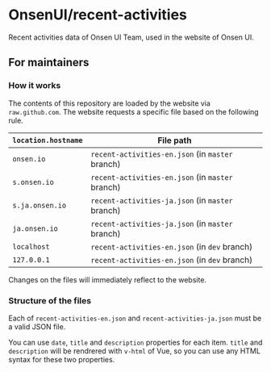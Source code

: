 # OnsenUI/recent-activities

Recent activities data of Onsen UI Team, used in the website of Onsen UI.

## For maintainers

### How it works

The contents of this repository are loaded by the website via `raw.github.com`. The website requests a specific file based on the following rule.

|`location.hostname`|File path|
|-|-|
|`onsen.io`|`recent-activities-en.json` (in `master` branch)|
|`s.onsen.io`|`recent-activities-en.json` (in `master` branch)|
|`s.ja.onsen.io`|`recent-activities-ja.json` (in `master` branch)|
|`ja.onsen.io`|`recent-activities-ja.json` (in `master` branch)|
|`localhost`|`recent-activities-en.json` (in `dev` branch)|
|`127.0.0.1`|`recent-activities-en.json` (in `dev` branch)|

Changes on the files will immediately reflect to the website.

### Structure of the files

Each of `recent-activities-en.json` and `recent-activities-ja.json` must be a valid JSON file.

You can use `date`, `title` and `description` properties for each item. `title` and `description` will be rendrered with `v-html` of Vue, so you can use any HTML syntax for these two properties.
